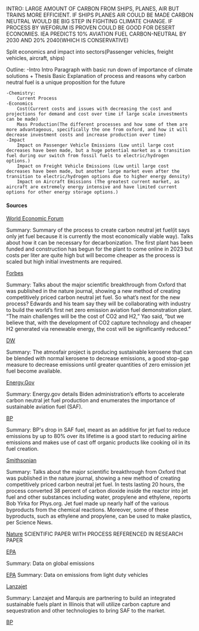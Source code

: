 INTRO: LARGE AMOUNT OF CARBON FROM SHIPS, PLANES, AIR BUT TRAINS MORE EFFICIENT. IF SHIPS PLANES AIR COULD BE MADE CARBON NEUTRAL WOULD BE BIG STEP IN FIGHTING CLIMATE CHANGE. IF PROCESS BY WEFORUM IS PROVEN COULD BE GOOD FOR DESERT ECONOMIES. IEA PREDICTS 10% AVIATION FUEL CARBON-NEUTRAL BY 2030 AND 20% 2040(WHICH IS CONSERVATIVE) 

Split economics and impact into sectors(Passenger vehicles, freight vehicles, aircraft, ships)
 
Outline:
	-Intro
		Intro Paragraph with basic run down of importance of climate solutions + Thesis
		Basic Explanation of process and reasons why carbon neutral fuel is a unique proposition for the future
	
	-Chemistry:
		Current Process
	-Economics
		Cost(Current costs and issues with decreasing the cost and projections for demand and cost over time if large scale investments can be made)
		Mass Production(The different processes and how some of them are more advantageous, specifically the one from oxford, and how it will decrease investment costs and increase production over time)
	-Impact
		Impact on Passenger Vehicle Emissions (Low until large cost decreases have been made, but a huge potential market as a transition fuel during our switch from fossil fuels to electric/hydrogen options.)
		Impact on Freight Vehicle Emissions (Low until large cost decreases have been made, but another large market even after the transition to electric/hydrogen options due to higher energy density)
		Impact on Aircraft Emissions (The greatest current market, as aircraft are extremely energy intensive and have limited current options for other energy storage options.)



#### Sources
[World Economic Forum](https://www.weforum.org/agenda/2021/12/swiss-scientist-jet-fuel-aviation-sunlight-air/)

Summary:
	Summary of the process to create carbon neutral jet fuel(it says only jet fuel because it is currently the most economically viable way). Talks about how it can be necessary for decarbonization. The first plant has been funded and construction has begun for the plant to come online in 2023 but costs per liter are quite high but will become cheaper as the process is scaled but high initial investments are required.

[Forbes](https://www.forbes.com/sites/davidrvetter/2021/01/05/these-oxford-scientists-just-created-carbon-neutral-jet-fuel-from-co2/?sh=4a356e1f42ca)

Summary:
	Talks about the major scientific breakthrough from Oxford that was published in the nature journal, showing a new method of creating competitively priced carbon neutral jet fuel. 
	So what’s next for the new process? Edwards and his team say they will be collaborating with industry to build the world’s first net zero emission aviation fuel demonstration plant. “The main challenges will be the cost of CO2 and H2,” Yao said, “but we believe that, with the development of CO2 capture technology and cheaper H2 generated via renewable energy, the cost will be significantly reduced.” 


[DW](https://www.dw.com/en/sustainable-aviation-fuel-power-to-liquid/a-59398405)

Summary:
	The atmosfair project is producing sustainable kerosene that can be blended with normal kerosene to decrease emissions, a good stop-gap measure to decrease emissions until greater quantities of zero emission jet fuel become available.

[Energy.Gov](https://www.energy.gov/eere/bioenergy/articles/climate-friendly-jet-fuel-3-strategies-accelerating-its-production)

Summary:
	Energy.gov details Biden administration’s efforts to accelerate carbon neutral jet fuel production and enumerates the importance of sustainable aviation fuel (SAF).

[BP](https://www.bp.com/en/global/air-bp/low-carbon/sustainable-fuel.html)

Summary:
	BP's drop in SAF fuel, meant as an additive for jet fuel to reduce emissions by up to 80% over its lifetime is a good start to reducing airline emissions and makes use of cast off organic products like cooking oil in its fuel creation.

[Smithsonian](https://www.smithsonianmag.com/smart-news/new-process-uses-iron-turn-carbon-dioxide-jet-fuel-180976654/)

Summary:
	Talks about the major scientific breakthrough from Oxford that was published in the nature journal, showing a new method of creating competitively priced carbon neutral jet fuel. 
	In tests lasting 20 hours, the process converted 38 percent of carbon dioxide inside the reactor into jet fuel and other substances including water, propylene and ethylene, reports Bob Yirka for Phys.org. Jet fuel made up nearly half of the various byproducts from the chemical reactions. Moreover, some of these byproducts, such as ethylene and propylene, can be used to make plastics, per Science News.

[Nature](https://www.nature.com/articles/s41467-020-20214-z)
SCIENTIFIC PAPER WITH PROCESS REFERENCED IN RESEARCH PAPER

[EPA](https://www.epa.gov/ghgemissions/global-greenhouse-gas-emissions-data)

Summary:
	Data on global emissions

[EPA](https://www.epa.gov/greenvehicles/light-duty-vehicle-emissions)
Summary:
	Data on emissions from light duty vehicles

[Lanzajet](https://www.lanzajet.com/lanzajet-and-marquis-sustainable-aviation-fuel-saf-partner-to-build-an-integrated-sustainable-fuels-plant-in-illinois/)

Summary:
	Lanzajet and Marquis are partnering to build an integrated sustainable fuels plant in Illinois that will utilize carbon capture and sequestration and other technologies to bring SAF to the market.


[BP](https://www.bp.com/en/global/air-bp/news-and-views/network-news/saf-explained.html)
